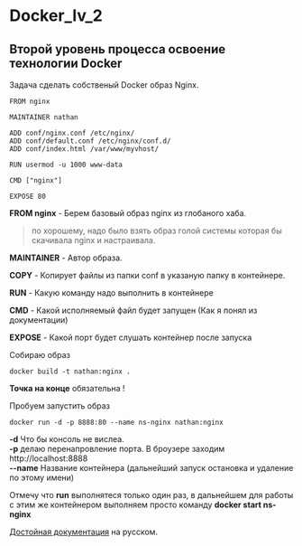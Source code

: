 # Docker_lv_2

## Второй уровень процесса освоение технологии Docker

Задача сделать собственый Docker образ Nginx.

```
FROM nginx

MAINTAINER nathan

ADD conf/nginx.conf /etc/nginx/
ADD conf/default.conf /etc/nginx/conf.d/
ADD conf/index.html /var/www/myvhost/

RUN usermod -u 1000 www-data

CMD ["nginx"]

EXPOSE 80
```

**FROM nginx** - Берем базовый образ nginx из глобаного хаба.   
> по хорошему, надо было взять образ голой системы которая бы скачивала nginx и настраивала.   

**MAINTAINER** - Автор образа.

**COPY** - Копирует файлы из папки conf в указаную папку в контейнере.

**RUN** - Какую команду надо выполнить в контейнере

**CMD** - Какой исполняемый файл будет запущен (Как я понял из документации)

**EXPOSE** - Какой порт будет слушать контейнер после запуска


Собираю образ
```
docker build -t nathan:nginx .
```
**Точка на конце** обязательна !

Пробуем запустить образ
```
docker run -d -p 8888:80 --name ns-nginx nathan:nginx
```
**-d** Что бы консоль не вислеа.   
**-p** делаю перенапровление порта. В броузере заходим http://localhost:8888   
**--name** Название контейнера (дальнейший запуск остановка и удаление по этому имени)   

Отмечу что **run** выполнятеся только один раз, в дальнейшем для работы с этим же контейнером выполняем просто команду **docker start ns-nginx**


[Достойная документация](http://docker.crank.ru/docs/) на русском.